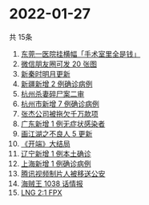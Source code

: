 # 2022-01-27
  共 15条

  <!-- BEGIN -->
  <!-- 最后更新时间:Thu Jan 27 2022 04:13:35 GMT+0000 (Coordinated Universal Time) -->
  1. [东莞一医院挂横幅「手术室里全是钱」](https://www.zhihu.com/search?q=康华医院)
1. [微信朋友圈可发 20 张图](https://www.zhihu.com/search?q=微信新功能)
1. [新秦时明月更新](https://www.zhihu.com/search?q=新秦时明月)
1. [新疆新增 2 例确诊病例](https://www.zhihu.com/search?q=新疆疫情)
1. [杭州杀妻碎尸案二审](https://www.zhihu.com/search?q=杭州杀妻碎尸案)
1. [杭州市新增 7 例确诊病例](https://www.zhihu.com/search?q=杭州疫情)
1. [张杰公司被拖欠千万款项](https://www.zhihu.com/search?q=张杰公司)
1. [广东新增 1 例无症状感染者](https://www.zhihu.com/search?q=广东新增)
1. [画江湖之不良人 5 更新](https://www.zhihu.com/search?q=画江湖)
1. [《开端》大结局](https://www.zhihu.com/search?q=开端大结局)
1. [辽宁新增 1 例本土确诊](https://www.zhihu.com/search?q=辽宁新增)
1. [上海新增 1 例确诊病例](https://www.zhihu.com/search?q=上海疫情)
1. [腾讯视频制片人被移送公安](https://www.zhihu.com/search?q=腾讯视频制片人)
1. [海贼王 1038 话情报](https://www.zhihu.com/search?q=海贼王)
1. [LNG 2:1 FPX](https://www.zhihu.com/search?q=lng)
  <!-- END -->
  